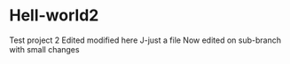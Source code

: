 # Hell-world2
Test project 2
Edited modified here J-just a file
Now edited on sub-branch with small changes
